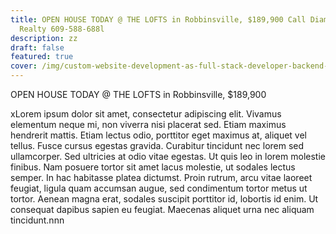```yaml
---
title: OPEN HOUSE TODAY @ THE LOFTS in Robbinsville, $189,900 Call Diamond Homes
  Realty 609-588-688l
description: zz
draft: false
featured: true
cover: /img/custom-website-development-as-full-stack-developer-backend-frontend-developer.jpg
---
```

OPEN HOUSE TODAY @ THE LOFTS in Robbinsville, $189,900

xLorem ipsum dolor sit amet, consectetur adipiscing elit. Vivamus elementum neque mi, non viverra nisi placerat sed. Etiam maximus hendrerit mattis. Etiam lectus odio, porttitor eget maximus at, aliquet vel tellus. Fusce cursus egestas gravida. Curabitur tincidunt nec lorem sed ullamcorper. Sed ultricies at odio vitae egestas. Ut quis leo in lorem molestie finibus. Nam posuere tortor sit amet lacus molestie, ut sodales lectus semper. In hac habitasse platea dictumst. Proin rutrum, arcu vitae laoreet feugiat, ligula quam accumsan augue, sed condimentum tortor metus ut tortor. Aenean magna erat, sodales suscipit porttitor id, lobortis id enim. Ut consequat dapibus sapien eu feugiat. Maecenas aliquet urna nec aliquam tincidunt.nnn